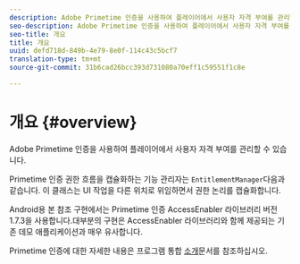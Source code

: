 ```yaml
---
description: Adobe Primetime 인증을 사용하여 플레이어에서 사용자 자격 부여를 관리할 수 있습니다.
seo-description: Adobe Primetime 인증을 사용하여 플레이어에서 사용자 자격 부여를 관리할 수 있습니다.
seo-title: 개요
title: 개요
uuid: defd718d-849b-4e79-8e0f-114c43c5bcf7
translation-type: tm+mt
source-git-commit: 31b6cad26bcc393d731080a70eff1c59551f1c8e

---
```



# 개요 {#overview}

Adobe Primetime 인증을 사용하여 플레이어에서 사용자 자격 부여를 관리할 수 있습니다.

Primetime 인증 권한 흐름을 캡슐화하는 기능 관리자는 `EntitlementManager`다음과 같습니다. 이 클래스는 UI 작업을 다른 위치로 위임하면서 권한 논리를 캡슐화합니다.

Android용 본 참조 구현에서는 Primetime 인증 AccessEnabler 라이브러리 버전 1.7.3을 사용합니다.대부분의 구현은 AccessEnabler 라이브러리와 함께 제공되는 기존 데모 애플리케이션과 매우 유사합니다.

Primetime 인증에 대한 자세한 내용은 프로그램 통합 [소개](https://tve.helpdocsonline.com/introduction-to-programmer-integration)문서를 참조하십시오.
